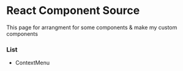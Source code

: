 # React Component Source

This page for arrangment for some components
& make my custom components

### List
- ContextMenu